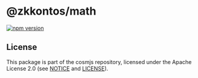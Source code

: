 # @zkkontos/math

[![npm version](https://img.shields.io/npm/v/@zkkontos/math.svg)](https://www.npmjs.com/package/@zkkontos/math)

## License

This package is part of the cosmjs repository, licensed under the Apache License
2.0 (see [NOTICE](https://github.com/cosmos/cosmjs/blob/main/NOTICE) and
[LICENSE](https://github.com/cosmos/cosmjs/blob/main/LICENSE)).
